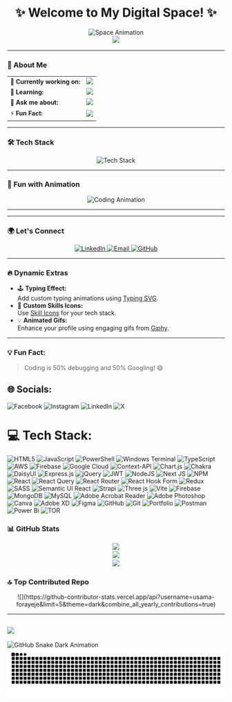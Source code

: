 <div align="center">
  <h1>✨ Welcome to My Digital Space! ✨</h1>
  <img src="https://media.giphy.com/media/1ykZ2Tq1d9wU7FglS3/giphy.gif" width="300" alt="Space Animation">
  <br>
  <img src="https://readme-typing-svg.herokuapp.com?font=Fira+Code&size=30&duration=4000&pause=500&color=F77F00&background=00000000&center=true&vCenter=true&width=500&lines=Hi,+I'm+a+Frontend+Wizard!+%F0%9F%8E%86;Passionate+About+Creating+Magic+With+Code!;Let's+Build+Something+Awesome+Together!">
</div>

---

### 🌟 About Me
<table>
<tr>
  <td>🔭 <b>Currently working on:</b></td>
  <td><img src="https://img.shields.io/badge/Frontend_Development-6C63FF?style=for-the-badge&logo=react&logoColor=white"></td>
</tr>
<tr>
  <td>🌱 <b>Learning:</b></td>
  <td><img src="https://img.shields.io/badge/MERN_Stack-FFC107?style=for-the-badge&logo=node.js&logoColor=black"></td>
</tr>
<tr>
  <td>💬 <b>Ask me about:</b></td>
  <td><img src="https://img.shields.io/badge/ReactJS-00BCD4?style=for-the-badge&logo=react&logoColor=white"></td>
</tr>
<tr>
  <td>⚡ <b>Fun Fact:</b></td>
  <td><img src="https://img.shields.io/badge/I_Love-Creating_Responsive_Designs-29B6F6?style=for-the-badge&logo=code&logoColor=white"></td>
</tr>
</table>

---

### 🛠️ Tech Stack
<div align="center">
  <img src="https://skillicons.dev/icons?i=html,css,js,react,nodejs,mongodb,express,bootstrap,tailwind,git,figma,vscode" alt="Tech Stack">
</div>

---

### 🌈 Fun with Animation
<div align="center">
  <img src="https://media.giphy.com/media/xT0xeJpnrWC4XWblEk/giphy.gif" width="300" alt="Coding Animation">
</div>

---



---

### 🌍 Let's Connect
<div align="center">
  <a href="https://linkedin.com/in/yourprofile" target="_blank">
    <img src="https://img.shields.io/badge/LinkedIn-Connect-blue?style=for-the-badge&logo=linkedin&logoColor=white" alt="LinkedIn">
  </a>
  <a href="mailto:youremail@example.com" target="_blank">
    <img src="https://img.shields.io/badge/Email-Contact-FF4136?style=for-the-badge&logo=gmail&logoColor=white" alt="Email">
  </a>
  <a href="https://github.com/your-github-username" target="_blank">
    <img src="https://img.shields.io/badge/GitHub-Follow-black?style=for-the-badge&logo=github&logoColor=white" alt="GitHub">
  </a>
</div>

---

### 🔥 Dynamic Extras
- 🕹️ **Typing Effect:**  
  Add custom typing animations using [Typing SVG](https://github.com/DenverCoder1/readme-typing-svg).
- 🎨 **Custom Skills Icons:**  
  Use [Skill Icons](https://skillicons.dev/) for your tech stack.
- 💡 **Animated Gifs:**  
  Enhance your profile using engaging gifs from [Giphy](https://giphy.com/).

---



### 💡 Fun Fact:
> Coding is 50% debugging and 50% Googling! 😄

## 🌐 Socials:

![Facebook](https://img.shields.io/badge/Facebook-%231877F2.svg?logo=Facebook&logoColor=white) 
![Instagram](https://img.shields.io/badge/Instagram-%23E4405F.svg?logo=Instagram&logoColor=white)
![LinkedIn](https://img.shields.io/badge/LinkedIn-%230077B5.svg?logo=linkedin&logoColor=white)
![X](https://img.shields.io/badge/X-black.svg?logo=X&logoColor=white)

# 💻 Tech Stack:

![HTML5](https://img.shields.io/badge/html5-%23E34F26.svg?style=for-the-badge&logo=html5&logoColor=white) 
![JavaScript](https://img.shields.io/badge/javascript-%23323330.svg?style=for-the-badge&logo=javascript&logoColor=%23F7DF1E) 
![PowerShell](https://img.shields.io/badge/PowerShell-%235391FE.svg?style=for-the-badge&logo=powershell&logoColor=white) 
![Windows Terminal](https://img.shields.io/badge/Windows%20Terminal-%234D4D4D.svg?style=for-the-badge&logo=windows-terminal&logoColor=white) 
![TypeScript](https://img.shields.io/badge/typescript-%23007ACC.svg?style=for-the-badge&logo=typescript&logoColor=white) 
![AWS](https://img.shields.io/badge/AWS-%23FF9900.svg?style=for-the-badge&logo=amazon-aws&logoColor=white) 
![Firebase](https://img.shields.io/badge/firebase-%23039BE5.svg?style=for-the-badge&logo=firebase) ![Google Cloud](https://img.shields.io/badge/GoogleCloud-%234285F4.svg?style=for-the-badge&logo=google-cloud&logoColor=white) 
![Context-API](https://img.shields.io/badge/Context--Api-000000?style=for-the-badge&logo=react) ![Chart.js](https://img.shields.io/badge/chart.js-F5788D.svg?style=for-the-badge&logo=chart.js&logoColor=white) ![Chakra](https://img.shields.io/badge/chakra-%234ED1C5.svg?style=for-the-badge&logo=chakraui&logoColor=white) 
![DaisyUI](https://img.shields.io/badge/daisyui-5A0EF8?style=for-the-badge&logo=daisyui&logoColor=white) 
![Express.js](https://img.shields.io/badge/express.js-%23404d59.svg?style=for-the-badge&logo=express&logoColor=%2361DAFB) 
![jQuery](https://img.shields.io/badge/jquery-%230769AD.svg?style=for-the-badge&logo=jquery&logoColor=white) 
![JWT](https://img.shields.io/badge/JWT-black?style=for-the-badge&logo=JSON%20web%20tokens) 
![NodeJS](https://img.shields.io/badge/node.js-6DA55F?style=for-the-badge&logo=node.js&logoColor=white) 
![Next JS](https://img.shields.io/badge/Next-black?style=for-the-badge&logo=next.js&logoColor=white) ![NPM](https://img.shields.io/badge/NPM-%23CB3837.svg?style=for-the-badge&logo=npm&logoColor=white) ![React](https://img.shields.io/badge/react-%2320232a.svg?style=for-the-badge&logo=react&logoColor=%2361DAFB) 
![React Query](https://img.shields.io/badge/-React%20Query-FF4154?style=for-the-badge&logo=react%20query&logoColor=white) 
![React Router](https://img.shields.io/badge/React_Router-CA4245?style=for-the-badge&logo=react-router&logoColor=white) 
![React Hook Form](https://img.shields.io/badge/React%20Hook%20Form-%23EC5990.svg?style=for-the-badge&logo=reacthookform&logoColor=white) 
![Redux](https://img.shields.io/badge/redux-%23593d88.svg?style=for-the-badge&logo=redux&logoColor=white) 
![SASS](https://img.shields.io/badge/SASS-hotpink.svg?style=for-the-badge&logo=SASS&logoColor=white) ![Semantic UI React](https://img.shields.io/badge/Semantic%20UI%20React-%2335BDB2.svg?style=for-the-badge&logo=SemanticUIReact&logoColor=white) 
![Strapi](https://img.shields.io/badge/strapi-%232E7EEA.svg?style=for-the-badge&logo=strapi&logoColor=white) 
![Three js](https://img.shields.io/badge/threejs-black?style=for-the-badge&logo=three.js&logoColor=white) 
![Vite](https://img.shields.io/badge/vite-%23646CFF.svg?style=for-the-badge&logo=vite&logoColor=white) ![Firebase](https://img.shields.io/badge/firebase-a08021?style=for-the-badge&logo=firebase&logoColor=ffcd34) 
![MongoDB](https://img.shields.io/badge/MongoDB-%234ea94b.svg?style=for-the-badge&logo=mongodb&logoColor=white) 
![MySQL](https://img.shields.io/badge/mysql-4479A1.svg?style=for-the-badge&logo=mysql&logoColor=white) ![Adobe Acrobat Reader](https://img.shields.io/badge/Adobe%20Acrobat%20Reader-EC1C24.svg?style=for-the-badge&logo=Adobe%20Acrobat%20Reader&logoColor=white) 
![Adobe Photoshop](https://img.shields.io/badge/adobe%20photoshop-%2331A8FF.svg?style=for-the-badge&logo=adobe%20photoshop&logoColor=white) 
![Canva](https://img.shields.io/badge/Canva-%2300C4CC.svg?style=for-the-badge&logo=Canva&logoColor=white) 
![Adobe XD](https://img.shields.io/badge/Adobe%20XD-470137?style=for-the-badge&logo=Adobe%20XD&logoColor=#FF61F6) 
![Figma](https://img.shields.io/badge/figma-%23F24E1E.svg?style=for-the-badge&logo=figma&logoColor=white) 
![GitHub](https://img.shields.io/badge/github-%23121011.svg?style=for-the-badge&logo=github&logoColor=white) 
![Git](https://img.shields.io/badge/git-%23F05033.svg?style=for-the-badge&logo=git&logoColor=white) ![Portfolio](https://img.shields.io/badge/Portfolio-%23000000.svg?style=for-the-badge&logo=firefox&logoColor=#FF7139) 
![Postman](https://img.shields.io/badge/Postman-FF6C37?style=for-the-badge&logo=postman&logoColor=white) 
![Power Bi](https://img.shields.io/badge/power_bi-F2C811?style=for-the-badge&logo=powerbi&logoColor=black) 
![TOR](https://img.shields.io/badge/tor-%237E4798.svg?style=for-the-badge&logo=tor-project&logoColor=white)


### 📊 GitHub Stats
<div align="center">
 
![](https://github-readme-stats.vercel.app/api?username=usama-forayeje&theme=dark&hide_border=false&include_all_commits=true&count_private=true)
<br/>
![](https://github-readme-streak-stats.herokuapp.com/?user=usama-forayeje&theme=dark&hide_border=false)<br/>
![](https://github-readme-stats.vercel.app/api/top-langs/?username=usama-forayeje&theme=dark&hide_border=false&include_all_commits=true&count_private=true&layout=compact)

</div>


### 🔝 Top Contributed Repo
<div align="center">
 ![](https://github-contributor-stats.vercel.app/api?username=usama-forayeje&limit=5&theme=dark&combine_all_yearly_contributions=true)
</div>




---


## <!-- Proudly created with GPRM ( https://gprm.itsvg.in ) -->

[![](https://visitcount.itsvg.in/api?id=usamaforayaje&icon=0&color=0)](https://visitcount.itsvg.in)



![GitHub Snake Dark Animation](https://github.com/<your-username>/<repo-name>/blob/output/github-snake-dark.svg)
![Snake Animation](https://github.com/usama-forayeje/usama-forayaje03/blob/output/github-snake.svg)
